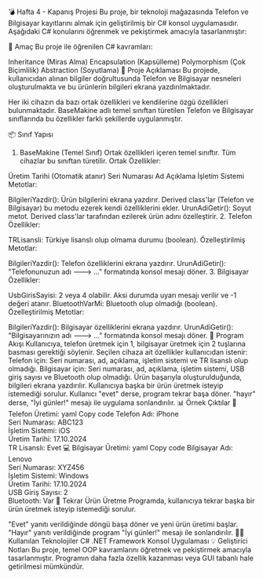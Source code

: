 💣 Hafta 4 - Kapanış Projesi
Bu proje, bir teknoloji mağazasında Telefon ve Bilgisayar kayıtlarını almak için geliştirilmiş bir C# konsol uygulamasıdır. Aşağıdaki C# konularını öğrenmek ve pekiştirmek amacıyla tasarlanmıştır:

🎯 Amaç
Bu proje ile öğrenilen C# kavramları:

Inheritance (Miras Alma)
Encapsulation (Kapsülleme)
Polymorphism (Çok Biçimlilik)
Abstraction (Soyutlama)
📝 Proje Açıklaması
Bu projede, kullanıcıdan alınan bilgiler doğrultusunda Telefon ve Bilgisayar nesneleri oluşturulmakta ve bu ürünlerin bilgileri ekrana yazdırılmaktadır.

Her iki cihazın da bazı ortak özellikleri ve kendilerine özgü özellikleri bulunmaktadır. BaseMakine adlı temel sınıftan türetilen Telefon ve Bilgisayar sınıflarında bu özellikler farklı şekillerde uygulanmıştır.

📦 Sınıf Yapısı
1. BaseMakine (Temel Sınıf)
Ortak özellikleri içeren temel sınıftır. Tüm cihazlar bu sınıftan türetilir.
Ortak Özellikler:

Üretim Tarihi (Otomatik atanır)
Seri Numarası
Ad
Açıklama
İşletim Sistemi
Metotlar:

BilgileriYazdir(): Ürün bilgilerini ekrana yazdırır. Derived class'lar (Telefon ve Bilgisayar) bu metodu ezerek kendi özelliklerini ekler.
UrunAdiGetir(): Soyut metot. Derived class'lar tarafından ezilerek ürün adını özelleştirir.
2. Telefon
Özellikler:

TRLisansli: Türkiye lisanslı olup olmama durumu (boolean).
Özelleştirilmiş Metotlar:

BilgileriYazdir(): Telefon özelliklerini ekrana yazdırır.
UrunAdiGetir(): "Telefonunuzun adı ---> ..." formatında konsol mesajı döner.
3. Bilgisayar
Özellikler:

UsbGirisSayisi: 2 veya 4 olabilir. Aksi durumda uyarı mesajı verilir ve -1 değeri atanır.
BluetoothVarMi: Bluetooth olup olmadığı (boolean).
Özelleştirilmiş Metotlar:

BilgileriYazdir(): Bilgisayar özelliklerini ekrana yazdırır.
UrunAdiGetir(): "Bilgisayarınızın adı ---> ..." formatında konsol mesajı döner.
🚀 Program Akışı
Kullanıcıya, telefon üretmek için 1, bilgisayar üretmek için 2 tuşlarına basması gerektiği söylenir.
Seçilen cihaza ait özellikler kullanıcıdan istenir:
Telefon için: Seri numarası, ad, açıklama, işletim sistemi ve TR lisanslı olup olmadığı.
Bilgisayar için: Seri numarası, ad, açıklama, işletim sistemi, USB giriş sayısı ve Bluetooth olup olmadığı.
Ürün başarıyla oluşturulduğunda, bilgileri ekrana yazdırılır.
Kullanıcıya başka bir ürün üretmek isteyip istemediği sorulur.
Kullanıcı "evet" derse, program tekrar başa döner. "hayır" derse, "İyi günler!" mesajı ile uygulama sonlandırılır.
📊 Örnek Çıktılar
📱 Telefon Üretimi:
yaml
Copy code
Telefon Adı: iPhone  
Seri Numarası: ABC123  
İşletim Sistemi: iOS  
Üretim Tarihi: 17.10.2024  
TR Lisanslı: Evet
💻 Bilgisayar Üretimi:
yaml
Copy code
Bilgisayar Adı: Lenovo  
Seri Numarası: XYZ456  
İşletim Sistemi: Windows  
Üretim Tarihi: 17.10.2024  
USB Giriş Sayısı: 2  
Bluetooth: Var
🔄 Tekrar Ürün Üretme
Programda, kullanıcıya tekrar başka bir ürün üretmek isteyip istemediği sorulur.

"Evet" yanıtı verildiğinde döngü başa döner ve yeni ürün üretimi başlar.
"Hayır" yanıtı verildiğinde program "İyi günler!" mesajı ile sonlandırılır.
🧑‍💻 Kullanılan Teknolojiler
C#
.NET Framework
Konsol Uygulaması
💡 Geliştirici Notları
Bu proje, temel OOP kavramlarını öğretmek ve pekiştirmek amacıyla tasarlanmıştır. Programın daha fazla özellik kazanması veya GUI tabanlı hale getirilmesi mümkündür.

